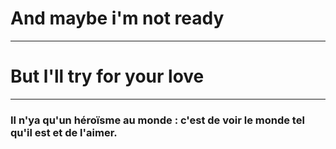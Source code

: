 # And maybe i'm not ready
------------------------------
# But l'll try for your love
------------------------------
### Il n'ya qu'un héroïsme au monde : c'est de voir le monde tel qu'il est et de l'aimer.

